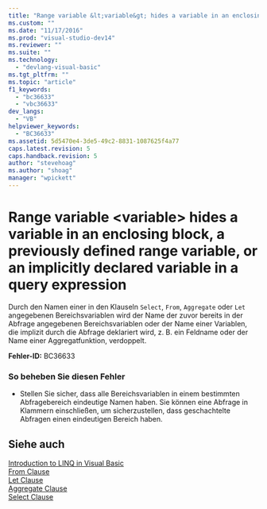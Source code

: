 ```yaml
---
title: "Range variable &lt;variable&gt; hides a variable in an enclosing block, a previously defined range variable, or an implicitly declared variable in a query expression | Microsoft Docs"
ms.custom: ""
ms.date: "11/17/2016"
ms.prod: "visual-studio-dev14"
ms.reviewer: ""
ms.suite: ""
ms.technology: 
  - "devlang-visual-basic"
ms.tgt_pltfrm: ""
ms.topic: "article"
f1_keywords: 
  - "bc36633"
  - "vbc36633"
dev_langs: 
  - "VB"
helpviewer_keywords: 
  - "BC36633"
ms.assetid: 5d5470e4-3de5-49c2-8831-1087625f4a77
caps.latest.revision: 5
caps.handback.revision: 5
author: "stevehoag"
ms.author: "shoag"
manager: "wpickett"
---
```

# Range variable &lt;variable&gt; hides a variable in an enclosing block, a previously defined range variable, or an implicitly declared variable in a query expression
Durch den Namen einer in den Klauseln `Select`, `From`, `Aggregate` oder `Let` angegebenen Bereichsvariablen wird der Name der zuvor bereits in der Abfrage angegebenen Bereichsvariablen oder der Name einer Variablen, die implizit durch die Abfrage deklariert wird, z. B. ein Feldname oder der Name einer Aggregatfunktion, verdoppelt.  
  
 **Fehler\-ID:** BC36633  
  
### So beheben Sie diesen Fehler  
  
-   Stellen Sie sicher, dass alle Bereichsvariablen in einem bestimmten Abfragebereich eindeutige Namen haben.  Sie können eine Abfrage in Klammern einschließen, um sicherzustellen, dass geschachtelte Abfragen einen eindeutigen Bereich haben.  
  
## Siehe auch  
 [Introduction to LINQ in Visual Basic](../../../visual-basic/programming-guide/language-features/linq/introduction-to-linq.md)   
 [From Clause](../../../visual-basic/language-reference/queries/from-clause.md)   
 [Let Clause](../../../visual-basic/language-reference/queries/let-clause.md)   
 [Aggregate Clause](../../../visual-basic/language-reference/queries/aggregate-clause.md)   
 [Select Clause](../../../visual-basic/language-reference/queries/select-clause.md)